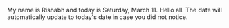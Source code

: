 My name is Rishabh and today is Saturday, March 11. Hello all. The date will automatically update to today's date in case you did not notice.
